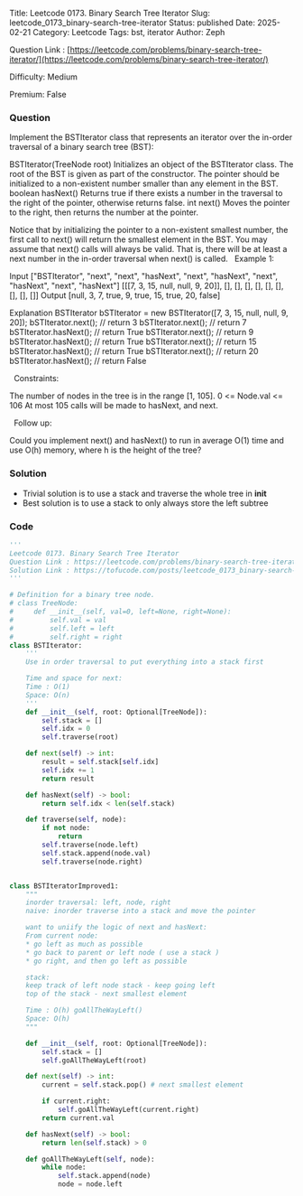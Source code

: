 Title: Leetcode 0173. Binary Search Tree Iterator
Slug: leetcode_0173_binary-search-tree-iterator
Status: published
Date: 2025-02-21
Category: Leetcode
Tags: bst, iterator
Author: Zeph

Question Link : [https://leetcode.com/problems/binary-search-tree-iterator/](https://leetcode.com/problems/binary-search-tree-iterator/)

Difficulty: Medium

Premium: False

### Question
Implement the BSTIterator class that represents an iterator over the in-order traversal of a binary search tree (BST):

BSTIterator(TreeNode root) Initializes an object of the BSTIterator class. The root of the BST is given as part of the constructor. The pointer should be initialized to a non-existent number smaller than any element in the BST.
boolean hasNext() Returns true if there exists a number in the traversal to the right of the pointer, otherwise returns false.
int next() Moves the pointer to the right, then returns the number at the pointer.

Notice that by initializing the pointer to a non-existent smallest number, the first call to next() will return the smallest element in the BST.
You may assume that next() calls will always be valid. That is, there will be at least a next number in the in-order traversal when next() is called.
 
Example 1:


Input
["BSTIterator", "next", "next", "hasNext", "next", "hasNext", "next", "hasNext", "next", "hasNext"]
[[[7, 3, 15, null, null, 9, 20]], [], [], [], [], [], [], [], [], []]
Output
[null, 3, 7, true, 9, true, 15, true, 20, false]

Explanation
BSTIterator bSTIterator = new BSTIterator([7, 3, 15, null, null, 9, 20]);
bSTIterator.next();    // return 3
bSTIterator.next();    // return 7
bSTIterator.hasNext(); // return True
bSTIterator.next();    // return 9
bSTIterator.hasNext(); // return True
bSTIterator.next();    // return 15
bSTIterator.hasNext(); // return True
bSTIterator.next();    // return 20
bSTIterator.hasNext(); // return False

 
Constraints:

The number of nodes in the tree is in the range [1, 105].
0 <= Node.val <= 106
At most 105 calls will be made to hasNext, and next.

 
Follow up:

Could you implement next() and hasNext() to run in average O(1) time and use O(h) memory, where h is the height of the tree?

### Solution

* Trivial solution is to use a stack and traverse the whole tree in __init__
* Best solution is to use a stack to only always store the left subtree


### Code
```python
'''
Leetcode 0173. Binary Search Tree Iterator
Question Link : https://leetcode.com/problems/binary-search-tree-iterator/
Solution Link : https://tofucode.com/posts/leetcode_0173_binary-search-tree-iterator.html
'''

# Definition for a binary tree node.
# class TreeNode:
#     def __init__(self, val=0, left=None, right=None):
#         self.val = val
#         self.left = left
#         self.right = right
class BSTIterator:
    '''
    Use in order traversal to put everything into a stack first

    Time and space for next:
    Time : O(1)
    Space: O(n)
    '''
    def __init__(self, root: Optional[TreeNode]):
        self.stack = []
        self.idx = 0
        self.traverse(root)

    def next(self) -> int:
        result = self.stack[self.idx]
        self.idx += 1
        return result

    def hasNext(self) -> bool:
        return self.idx < len(self.stack)

    def traverse(self, node):
        if not node:
            return
        self.traverse(node.left)
        self.stack.append(node.val)
        self.traverse(node.right)


class BSTIteratorImproved1:
    """
    inorder traversal: left, node, right
    naive: inorder traverse into a stack and move the pointer

    want to uniify the logic of next and hasNext:
    From current node:
    * go left as much as possible
    * go back to parent or left node ( use a stack )
    * go right, and then go left as possible

    stack:
    keep track of left node stack - keep going left
    top of the stack - next smallest element

    Time : O(h) goAllTheWayLeft()
    Space: O(h)
    """

    def __init__(self, root: Optional[TreeNode]):
        self.stack = []
        self.goAllTheWayLeft(root)

    def next(self) -> int:
        current = self.stack.pop() # next smallest element

        if current.right:
            self.goAllTheWayLeft(current.right)
        return current.val

    def hasNext(self) -> bool:
        return len(self.stack) > 0

    def goAllTheWayLeft(self, node):
        while node:
            self.stack.append(node)
            node = node.left


```

